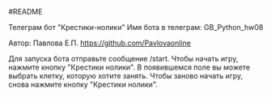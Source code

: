 #README

Телеграм бот "Крестики-нолики"
Имя бота в телеграм: GB_Python_hw08

Автор: Павлова Е.П.
https://github.com/Pavlovaonline

Для запуска бота отправьте сообщение /start.
Чтобы начать игру, нажмите кнопку "Крестики нолики".
В появившемся поле вы можете выбрать клетку, которую хотите занять.
Чтобы заново начать игру, снова нажмите кнопку "Крестики нолики".
